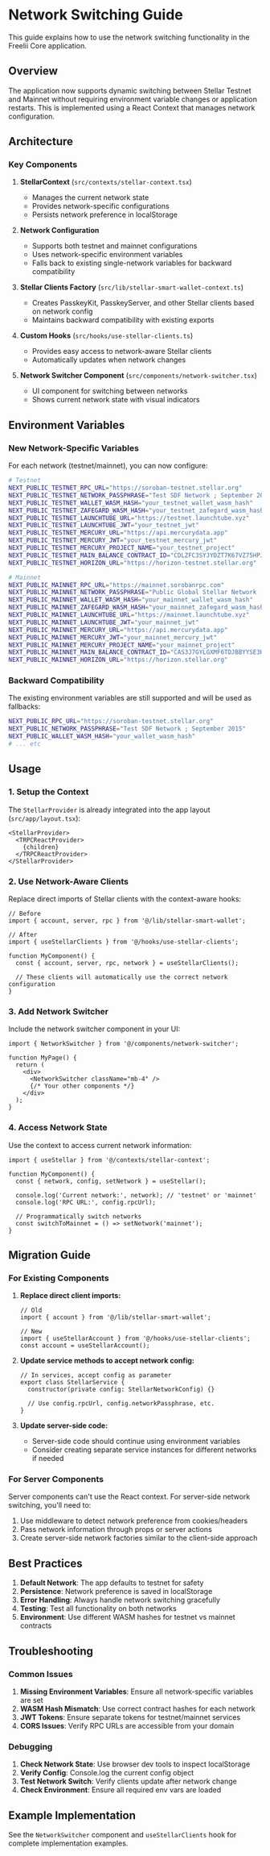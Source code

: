 # Network Switching Guide

This guide explains how to use the network switching functionality in the Freelii Core application.

## Overview

The application now supports dynamic switching between Stellar Testnet and Mainnet without requiring environment variable changes or application restarts. This is implemented using a React Context that manages network configuration.

## Architecture

### Key Components

1. **StellarContext** (`src/contexts/stellar-context.tsx`)
   - Manages the current network state
   - Provides network-specific configurations
   - Persists network preference in localStorage

2. **Network Configuration**
   - Supports both testnet and mainnet configurations
   - Uses network-specific environment variables
   - Falls back to existing single-network variables for backward compatibility

3. **Stellar Clients Factory** (`src/lib/stellar-smart-wallet-context.ts`)
   - Creates PasskeyKit, PasskeyServer, and other Stellar clients based on network config
   - Maintains backward compatibility with existing exports

4. **Custom Hooks** (`src/hooks/use-stellar-clients.ts`)
   - Provides easy access to network-aware Stellar clients
   - Automatically updates when network changes

5. **Network Switcher Component** (`src/components/network-switcher.tsx`)
   - UI component for switching between networks
   - Shows current network state with visual indicators

## Environment Variables

### New Network-Specific Variables

For each network (testnet/mainnet), you can now configure:

```bash
# Testnet
NEXT_PUBLIC_TESTNET_RPC_URL="https://soroban-testnet.stellar.org"
NEXT_PUBLIC_TESTNET_NETWORK_PASSPHRASE="Test SDF Network ; September 2015"
NEXT_PUBLIC_TESTNET_WALLET_WASM_HASH="your_testnet_wallet_wasm_hash"
NEXT_PUBLIC_TESTNET_ZAFEGARD_WASM_HASH="your_testnet_zafegard_wasm_hash"
NEXT_PUBLIC_TESTNET_LAUNCHTUBE_URL="https://testnet.launchtube.xyz"
NEXT_PUBLIC_TESTNET_LAUNCHTUBE_JWT="your_testnet_jwt"
NEXT_PUBLIC_TESTNET_MERCURY_URL="https://api.mercurydata.app"
NEXT_PUBLIC_TESTNET_MERCURY_JWT="your_testnet_mercury_jwt"
NEXT_PUBLIC_TESTNET_MERCURY_PROJECT_NAME="your_testnet_project"
NEXT_PUBLIC_TESTNET_MAIN_BALANCE_CONTRACT_ID="CDLZFC3SYJYDZT7K67VZ75HPJVIEUVNIXF47ZG2FB2RMQQVU2HHGCYSC"
NEXT_PUBLIC_TESTNET_HORIZON_URL="https://horizon-testnet.stellar.org"

# Mainnet
NEXT_PUBLIC_MAINNET_RPC_URL="https://mainnet.sorobanrpc.com"
NEXT_PUBLIC_MAINNET_NETWORK_PASSPHRASE="Public Global Stellar Network ; September 2015"
NEXT_PUBLIC_MAINNET_WALLET_WASM_HASH="your_mainnet_wallet_wasm_hash"
NEXT_PUBLIC_MAINNET_ZAFEGARD_WASM_HASH="your_mainnet_zafegard_wasm_hash"
NEXT_PUBLIC_MAINNET_LAUNCHTUBE_URL="https://mainnet.launchtube.xyz"
NEXT_PUBLIC_MAINNET_LAUNCHTUBE_JWT="your_mainnet_jwt"
NEXT_PUBLIC_MAINNET_MERCURY_URL="https://api.mercurydata.app"
NEXT_PUBLIC_MAINNET_MERCURY_JWT="your_mainnet_mercury_jwt"
NEXT_PUBLIC_MAINNET_MERCURY_PROJECT_NAME="your_mainnet_project"
NEXT_PUBLIC_MAINNET_MAIN_BALANCE_CONTRACT_ID="CAS3J7GYLGXMF6TDJBBYYSE3HQ6BBSMLNUQ34T6TZMYMW2EVH34XOWMA"
NEXT_PUBLIC_MAINNET_HORIZON_URL="https://horizon.stellar.org"
```

### Backward Compatibility

The existing environment variables are still supported and will be used as fallbacks:

```bash
NEXT_PUBLIC_RPC_URL="https://soroban-testnet.stellar.org"
NEXT_PUBLIC_NETWORK_PASSPHRASE="Test SDF Network ; September 2015"
NEXT_PUBLIC_WALLET_WASM_HASH="your_wallet_wasm_hash"
# ... etc
```

## Usage

### 1. Setup the Context

The `StellarProvider` is already integrated into the app layout (`src/app/layout.tsx`):

```tsx
<StellarProvider>
  <TRPCReactProvider>
    {children}
  </TRPCReactProvider>
</StellarProvider>
```

### 2. Use Network-Aware Clients

Replace direct imports of Stellar clients with the context-aware hooks:

```tsx
// Before
import { account, server, rpc } from '@/lib/stellar-smart-wallet';

// After
import { useStellarClients } from '@/hooks/use-stellar-clients';

function MyComponent() {
  const { account, server, rpc, network } = useStellarClients();
  
  // These clients will automatically use the correct network configuration
}
```

### 3. Add Network Switcher

Include the network switcher component in your UI:

```tsx
import { NetworkSwitcher } from '@/components/network-switcher';

function MyPage() {
  return (
    <div>
      <NetworkSwitcher className="mb-4" />
      {/* Your other components */}
    </div>
  );
}
```

### 4. Access Network State

Use the context to access current network information:

```tsx
import { useStellar } from '@/contexts/stellar-context';

function MyComponent() {
  const { network, config, setNetwork } = useStellar();
  
  console.log('Current network:', network); // 'testnet' or 'mainnet'
  console.log('RPC URL:', config.rpcUrl);
  
  // Programmatically switch networks
  const switchToMainnet = () => setNetwork('mainnet');
}
```

## Migration Guide

### For Existing Components

1. **Replace direct client imports:**
   ```tsx
   // Old
   import { account } from '@/lib/stellar-smart-wallet';
   
   // New
   import { useStellarAccount } from '@/hooks/use-stellar-clients';
   const account = useStellarAccount();
   ```

2. **Update service methods to accept network config:**
   ```tsx
   // In services, accept config as parameter
   export class StellarService {
     constructor(private config: StellarNetworkConfig) {}
     
     // Use config.rpcUrl, config.networkPassphrase, etc.
   }
   ```

3. **Update server-side code:**
   - Server-side code should continue using environment variables
   - Consider creating separate service instances for different networks if needed

### For Server Components

Server components can't use the React context. For server-side network switching, you'll need to:

1. Use middleware to detect network preference from cookies/headers
2. Pass network information through props or server actions
3. Create server-side network factories similar to the client-side approach

## Best Practices

1. **Default Network**: The app defaults to testnet for safety
2. **Persistence**: Network preference is saved in localStorage
3. **Error Handling**: Always handle network switching gracefully
4. **Testing**: Test all functionality on both networks
5. **Environment**: Use different WASM hashes for testnet vs mainnet contracts

## Troubleshooting

### Common Issues

1. **Missing Environment Variables**: Ensure all network-specific variables are set
2. **WASM Hash Mismatch**: Use correct contract hashes for each network
3. **JWT Tokens**: Ensure separate tokens for testnet/mainnet services
4. **CORS Issues**: Verify RPC URLs are accessible from your domain

### Debugging

1. **Check Network State**: Use browser dev tools to inspect localStorage
2. **Verify Config**: Console.log the current config object
3. **Test Network Switch**: Verify clients update after network change
4. **Check Environment**: Ensure all required env vars are loaded

## Example Implementation

See the `NetworkSwitcher` component and `useStellarClients` hook for complete implementation examples.